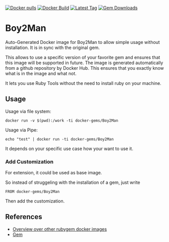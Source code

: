 [![Docker pulls](https://img.shields.io/docker/pulls/rubygem/Boy2Man.svg)](https://hub.docker.com/r/rubygem/Boy2Man/)
[![Docker Build](https://img.shields.io/docker/automated/rubygem/Boy2Man.svg)](https://hub.docker.com/r/rubygem/Boy2Man/)
[![Latest Tag](https://img.shields.io/github/tag/docker-rubygem/Boy2Man.svg)](https://hub.docker.com/r/rubygem/Boy2Man/)
[![Gem Downloads](https://img.shields.io/gem/dt/Boy2Man.svg)](https://rubygems.org/gems/Boy2Man/)
# Boy2Man

Auto-Generated Docker image for Boy2Man to allow simple usage without installation.
It is in sync with the original gem.

This allows to use a specific version of your favorite gem and ensures that this image will be supported in future.
The image is generated automatically from a github repository by Docker Hub.
This ensures that you exactly know what is in the image and what not.

It lets you use Ruby Tools without the need to install ruby on your machine.

## Usage

Usage via file system:

`docker run -v $(pwd):/work -ti docker-gems/Boy2Man`

Usage via Pipe:

`echo "test" | docker run -ti docker-gems/Boy2Man`

It depends on your specific use case how your want to use it.

### Add Customization

For extension, it could be used as base image.

So instead of struggeling with the installation of a gem, just write

`FROM docker-gems/Boy2Man`

Then add the customization.

## References

 - [Overview over other rubygem docker images](https://github.com/thinkbot/docker-rubygem)
 - [Gem](https://rubygems.org/gems/Boy2Man/)
